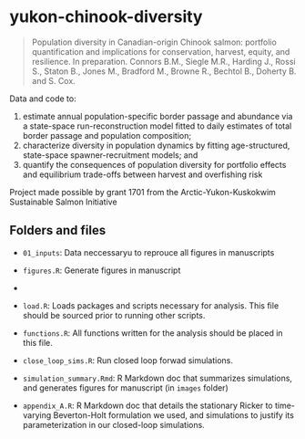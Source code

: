 # yukon-chinook-diversity
> Population diversity in Canadian-origin Chinook salmon: portfolio quantification and implications for conservation, harvest, equity, and resilience. In preparation. Connors B.M., Siegle M.R., Harding J., Rossi S., Staton B., Jones M., Bradford M., Browne R., Bechtol B., Doherty B. and S. Cox.

Data and code to:
1. estimate annual population-specific border passage and abundance via a state-space run-reconstruction model fitted to daily estimates of total border passage and population composition; 
2. characterize diversity in population dynamics by fitting age-structured, state-space spawner-recruitment models; and 
3. quantify the consequences of population diversity for portfolio effects and equilibrium trade-offs between harvest and overfishing risk

Project made possible by grant 1701 from the Arctic-Yukon-Kuskokwim Sustainable Salmon Initiative

## Folders and files
- `01_inputs`: Data neccessaryu to reprouce all figures in manuscripts
- `figures.R`: Generate figures in manuscript
- 
-  `load.R`: Loads packages and scripts necessary for analysis. This file should be sourced prior to running other scripts.

- `functions.R`: All functions written for the analysis should be placed in this file.
  
- `close_loop_sims.R`: Run closed loop forwad simulations.


  
- `simulation_summary.Rmd`: R Markdown doc that summarizes simulations, and generates figures for manuscript (in `images` folder)

- `appendix_A.R`: R Markdown doc that details the stationary Ricker to time-varying Beverton-Holt formulation we used, and simulations to justify its parameterization in our closed-loop simulations. 
